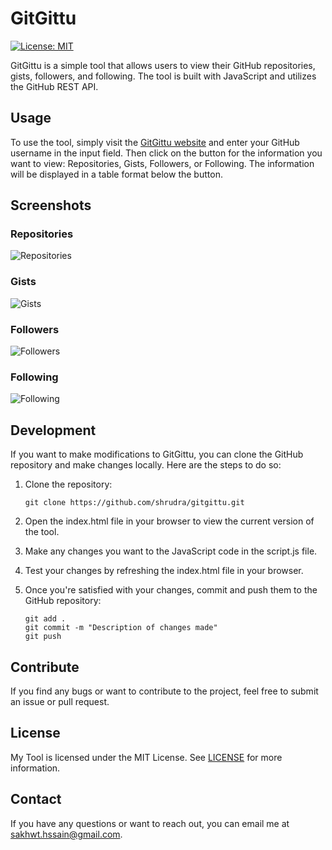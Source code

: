 # GitGittu

[![License: MIT](https://img.shields.io/badge/License-MIT-yellow.svg)](https://opensource.org/licenses/MIT)

GitGittu is a simple tool that allows users to view their GitHub repositories, gists, followers, and following. The tool is built with JavaScript and utilizes the GitHub REST API.

## Usage

To use the tool, simply visit the [GitGittu website](https://shrudra.github.io/gitgittu/) and enter your GitHub username in the input field. Then click on the button for the information you want to view: Repositories, Gists, Followers, or Following. The information will be displayed in a table format below the button.

## Screenshots

### Repositories
![Repositories](screenshots/repositories.png)

### Gists
![Gists](screenshots/gists.png)

### Followers
![Followers](screenshots/followers.png)

### Following
![Following](screenshots/following.png)

## Development

If you want to make modifications to GitGittu, you can clone the GitHub repository and make changes locally. Here are the steps to do so:

1. Clone the repository:

    ```
    git clone https://github.com/shrudra/gitgittu.git
    ```

2. Open the index.html file in your browser to view the current version of the tool.

3. Make any changes you want to the JavaScript code in the script.js file.

4. Test your changes by refreshing the index.html file in your browser.

5. Once you're satisfied with your changes, commit and push them to the GitHub repository:

    ```
    git add .
    git commit -m "Description of changes made"
    git push
    ```

## Contribute

If you find any bugs or want to contribute to the project, feel free to submit an issue or pull request.

## License
My Tool is licensed under the MIT License. See <a href="LICENSE.txt">LICENSE</a> for more information.

## Contact

If you have any questions or want to reach out, you can email me at [sakhwt.hssain@gmail.com](mailto:sakhwt.hssain@gmail.com).

